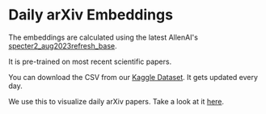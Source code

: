 # Daily arXiv Embeddings

The embeddings are calculated using the latest AllenAI's
[specter2_aug2023refresh_base](https://huggingface.co/allenai/specter2_aug2023refresh_base).

It is pre-trained on most recent scientific papers.

You can download the CSV from our
[Kaggle Dataset](https://www.kaggle.com/datasets/orxaicom/daily-arxiv-embeddings).
It gets updated every day.

We use this to visualize daily arXiv papers. Take a look at it [here](https://www.orxai.com).
